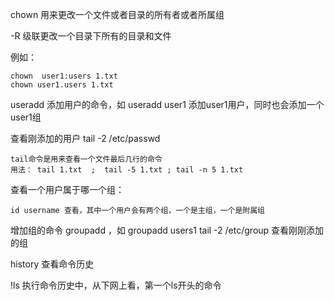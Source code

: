 
chown  用来更改一个文件或者目录的所有者或者所属组

-R 级联更改一个目录下所有的目录和文件

例如： 
	
	chown  user1:users 1.txt 
	chown user1.users 1.txt

useradd 添加用户的命令，如 useradd  user1  添加user1用户，同时也会添加一个user1组

查看刚添加的用户   tail -2 /etc/passwd

	tail命令是用来查看一个文件最后几行的命令
	用法： tail 1.txt  ;  tail -5 1.txt ; tail -n 5 1.txt 

查看一个用户属于哪一个组： 

	id username 查看，其中一个用户会有两个组，一个是主组，一个是附属组

增加组的命令  groupadd ，如 groupadd users1
		tail -2 /etc/group 查看刚刚添加的组

history 查看命令历史  

!ls  执行命令历史中，从下网上看，第一个ls开头的命令

